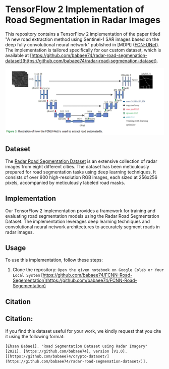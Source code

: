 # TensorFlow 2 Implementation of Road Segmentation in Radar Images

This repository contains a TensorFlow 2 implementation of the paper titled "A new road extraction method using Sentinel-1 SAR images based on the deep fully convolutional neural network" published in [MDPI] ([FCN-UNet]([https://doi.org/10.1080/22797254.2019.1694447](https://github.com/babaee74/FCNN-Road-Segementation/blob/main/A_new_road_extraction_method_using_Sentinel_1_SAR_images_based_on.pdf))). The implementation is tailored specifically for our custom dataset, which is available at [https://github.com/babaee74/radar-road-segmenation-dataset](https://github.com/babaee74/radar-road-segmenation-dataset).

![FCN](https://github.com/babaee74/FCNN-Road-Segementation/blob/main/images/FCN.png)

## Dataset

The [Radar Road Segmentation Dataset](https://github.com/babaee74/radar-road-segmenation-dataset) is an extensive collection of radar images from eight different cities. The dataset has been meticulously prepared for road segmentation tasks using deep learning techniques. It consists of over 900 high-resolution RGB images, each sized at 256x256 pixels, accompanied by meticulously labeled road masks.

## Implementation

Our TensorFlow 2 implementation provides a framework for training and evaluating road segmentation models using the Radar Road Segmentation Dataset. The implementation leverages deep learning techniques and convolutional neural network architectures to accurately segment roads in radar images.

## Usage

To use this implementation, follow these steps:

1. Clone the repository: `Open the given notebook on Google Colab or Your Local System` [https://github.com/babaee74/FCNN-Road-Segementation](https://github.com/babaee74/FCNN-Road-Segementation)

## Citation

## Citation:

If you find this dataset useful for your work, we kindly request that you cite it using the following format:
```
[Ehsan Babaei]. "Road Segmentation Dataset using Radar Imagery" [2021]. [https://github.com/babaee74], version [V1.0]. [[https://github.com/babaee74/crypto-dataset/](https://github.com/babaee74/radar-road-segmenation-dataset/)].
```
